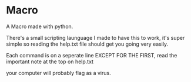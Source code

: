 # Macro

A Macro made with python.

There's a small scripting launguage I made to have this to work, it's super simple so reading the help.txt file should get you going 
very easily.

Each command is on a seperate line EXCEPT FOR THE FIRST, read the important note at the top on help.txt

your computer will probably flag as a virus.
